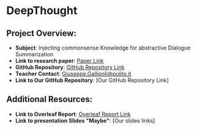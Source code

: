 # DeepThought

## Project Overview:
- **Subject**: Injecting commonsense Knowledge for abstractive Dialogue Summarization
- **Link to research paper**: [Paper Link](https://aclanthology.org/2022.coling-1.548)
- **GitHub Repository**: [GitHub Repository Link](https://github.com/SeungoneKim/SICK_Summarization)
- **Teacher Contact**: Giuseppe.Gallipoli@polito.it
- **Link to Our GitHub Repository**: [Our GitHub Repository Link]

## Additional Resources:
- **Link to Overleaf Report**: [Overleaf Report Link](https://it.overleaf.com/8765118175vsjkkbywsdxr#793b3a)
- **Link to presentation Slides "Maybe"**: [Our slides links]
